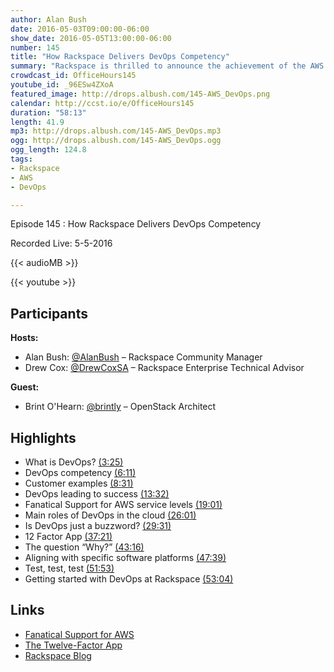 ```yaml
---
author: Alan Bush
date: 2016-05-03T09:00:00-06:00
show_date: 2016-05-05T13:00:00-06:00
number: 145
title: "How Rackspace Delivers DevOps Competency"
summary: "Rackspace is thrilled to announce the achievement of the AWS DevOps Competency, which recognizes members of the AWS Partner Network who have demonstrated the highest expertise in DevOps principles. This competency certification is yet another proof point of the value that Fanatical Support for AWS is able to provide for businesses making use of AWS. Special guest Brint O'Hearn joins us to talk about Fanatical Support for AWS, and how our team earned this certification. "
crowdcast_id: OfficeHours145
youtube_id: _96ESw4ZXoA
featured_image: http://drops.albush.com/145-AWS_DevOps.png
calendar: http://ccst.io/e/OfficeHours145
duration: "58:13"
length: 41.9
mp3: http://drops.albush.com/145-AWS_DevOps.mp3
ogg: http://drops.albush.com/145-AWS_DevOps.ogg
ogg_length: 124.8
tags:
- Rackspace
- AWS
- DevOps

---
```

Episode 145 : How Rackspace Delivers DevOps Competency

Recorded Live: 5-5-2016

<!--more-->

{{< audioMB >}}

{{< youtube >}}

## Participants

**Hosts:**  

- Alan Bush: [@AlanBush](https://twitter.com/alanbush) – Rackspace Community Manager  
- Drew Cox: [@DrewCoxSA](https://twitter.com/drewcoxsa) – Rackspace Enterprise Technical Advisor  

**Guest:**  

- Brint O'Hearn: [@brintly](https://twitter.com/brintly) – OpenStack Architect

## Highlights
- What is DevOps? [(3:25)](https://youtu.be/_96ESw4ZXoA?t=3m25s)
- DevOps competency [(6:11)](https://youtu.be/_96ESw4ZXoA?t=6m11s)
- Customer examples [(8:31)](https://youtu.be/_96ESw4ZXoA?t=8m31s)
- DevOps leading to success [(13:32)](https://youtu.be/_96ESw4ZXoA?t=13m32s)
- Fanatical Support for AWS service levels [(19:01)](https://youtu.be/_96ESw4ZXoA?t=19m01s)
- Main roles of DevOps in the cloud [(26:01)](https://youtu.be/_96ESw4ZXoA?t=26m01s)
- Is DevOps just a buzzword? [(29:31)](https://youtu.be/_96ESw4ZXoA?t=29m31s)
- 12 Factor App [(37:21)](https://youtu.be/_96ESw4ZXoA?t=37m21s)
- The question “Why?” [(43:16)](https://youtu.be/_96ESw4ZXoA?t=43m16s)
- Aligning with specific software platforms [(47:39)](https://youtu.be/_96ESw4ZXoA?t=47m39s)
- Test, test, test [(51:53)](https://youtu.be/_96ESw4ZXoA?t=51m53s)
- Getting started with DevOps at Rackspace [(53:04)](https://youtu.be/_96ESw4ZXoA?t=53m04s)

## Links
 - [Fanatical Support for AWS](https://www.rackspace.com/managed-aws)
 - [The Twelve-Factor App](http://12factor.net/)
 - [Rackspace Blog](http://blog.rackspace.com/)
